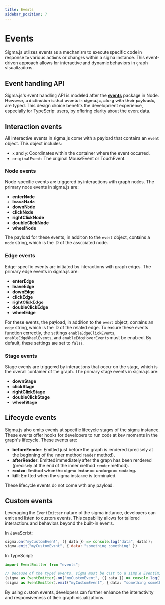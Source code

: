 ```yaml
---
title: Events
sidebar_position: 7
---
```


# Events

Sigma.js utilizes events as a mechanism to execute specific code in response to various actions or changes within a sigma instance. This event-driven approach allows for interactive and dynamic behaviors in graph visualizations.

## Event handling API

Sigma.js's event handling API is modeled after the **[events](https://www.npmjs.com/package/events)** package in Node. However, a distinction is that events in sigma.js, along with their payloads, are typed. This design choice benefits the development experience, especially for TypeScript users, by offering clarity about the event data.

## Interaction events

All interactive events in sigma.js come with a payload that contains an `event` object. This object includes:

- `x` and `y`: Coordinates within the container where the event occurred.
- `originalEvent`: The original MouseEvent or TouchEvent.

### Node events

Node-specific events are triggered by interactions with graph nodes. The primary node events in sigma.js are:

- **enterNode**
- **leaveNode**
- **downNode**
- **clickNode**
- **rightClickNode**
- **doubleClickNode**
- **wheelNode**

The payload for these events, in addition to the `event` object, contains a `node` string, which is the ID of the associated node.

### Edge events

Edge-specific events are initiated by interactions with graph edges. The primary edge events in sigma.js are:

- **enterEdge**
- **leaveEdge**
- **downEdge**
- **clickEdge**
- **rightClickEdge**
- **doubleClickEdge**
- **wheelEdge**

For these events, the payload, in addition to the `event` object, contains an `edge` string, which is the ID of the related edge. To ensure these events function correctly, the settings `enableEdgeClickEvents`, `enableEdgeWheelEvents`, and `enableEdgeHoverEvents` must be enabled. By default, these settings are set to `false`.

### Stage events

Stage events are triggered by interactions that occur on the stage, which is the overall container of the graph. The primary stage events in sigma.js are:

- **downStage**
- **clickStage**
- **rightClickStage**
- **doubleClickStage**
- **wheelStage**

## Lifecycle events

Sigma.js also emits events at specific lifecycle stages of the sigma instance. These events offer hooks for developers to run code at key moments in the graph's lifecycle. These events are:

- **beforeRender**: Emitted just before the graph is rendered (precisely at the beginning of the inner method `render` method).
- **afterRender**: Emitted immediately after the graph has been rendered (precisely at the end of the inner method `render` method).
- **resize**: Emitted when the sigma instance undergoes resizing.
- **kill**: Emitted when the sigma instance is terminated.

These lifecycle events do not come with any payload.

## Custom events

Leveraging the `EventEmitter` nature of the sigma instance, developers can emit and listen to custom events. This capability allows for tailored interactions and behaviors beyond the built-in events.

In JavaScript:

```javascript
sigma.on("myCustomEvent", ({ data }) => console.log("data", data));
sigma.emit("myCustomEvent", { data: "something something" });
```

In TypeScript:

```typescript
import EventEmitter from "events";

// Because of the typed events, sigma must be cast to a simple EventEmitter to emit custom events:
(sigma as EventEmitter).on("myCustomEvent", ({ data }) => console.log("data", data));
(sigma as EventEmitter).emit("myCustomEvent", { data: "something something" });
```

By using custom events, developers can further enhance the interactivity and responsiveness of their graph visualizations.
